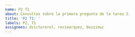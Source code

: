 ```yaml
---
name: P2 T1
about: Consultas sobre la primera pregunta de la tarea 2.
title: 'P2 T1: '
labels: P2, T1
assignees: dvictorerol, rocimarquez, bozzimuc
---
```



